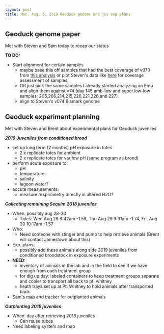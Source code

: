 ```yaml
---
layout: post
title: Mon. Aug. 5, 2019 Geoduck genome and juv exp plans
---
```


## Geoduck genome paper	
Met with Steven and Sam today to recap our status

**TO DO:**

- Start alignment for certain samples
	- maybe base this off samples that had the best coverage of v070 from [this analysis](https://github.com/shellywanamaker/Shelly_Pgenerosa/blob/master/analyses/MethylKit_JuviPgenr_diffpH/GeoduckSubsetAlignmentTest.md) or  plot Steven's data like [here](https://github.com/shellywanamaker/Shelly_Pgenerosa/blob/master/analyses/MethylKit_JuviPgenr_diffpH/GeoduckSubsetAlignmentTest.md) for coverage assessment of samples
	- OR just pick the same samples I already started analyzing on Emu and align them against v74 (day 145 amb-low and super.low-low samples: 205,206,214,215,220,221,226,and 227).
	- align to Steven's v074 Bismark genome  

## Geoduck experiment planning
Met with Steven and Brent about experimental plans for Geoduck juveniles:

**_2019 Juveniles from conditioned brood_**

- set up long term (2 months) pH exposure in totes
	- 2 x replicate totes for ambient
	- 2 x replicate totes for var low pH (same program as brood)
- perform acute exposure to:
	- pH
	- temperature
	- salinity
	- lagoon water?
- accute measurements:
	- measure respirometry directly in altered H2O?
 

**_Collecting remaining Sequim 2018 juveniles_**

- When: possibly aug 28-30 
	- Tides: Wed Aug 28 8:42am -1.58, Thu Aug 29 9:31am -1.74, Fri. Aug 30 10:17am -1.57
- Who:	
	- Need someone with stinger and pump to help retrieve animals (Brent will contact Jamestown about this)
- Exp. plans: 
	- possibly add these animals along side 2019 juveniles from conditioned broodstock in exposure experiments  
- **NEED:** 
	- inventory of animals in the lab and in the field to see if we have enough from each treatment group
	- for dig up day: labeled containers to keep treatment groups separate and cooler to transport all back to pt. whitney
	- heath trays set up at Pt. Whitney to hold animals after transported back
- [Sam's map](https://docs.google.com/document/d/1O-PeLSdufEsZLG8eBS8WVL2lQ8wPLA5_aTtZ924AehY/edit) and [tracker](https://docs.google.com/spreadsheets/d/1sJ8eqI2lJ3yVV54dZJiSObXe1KdvfZINxBHSGbksPIk/edit#gid=0) for outplanted animals

**_Outplanting 2019 juveniles_**

- When: day after retrieving 2018 juveniles
	- Can reuse tubes
- Need labeling system and map








